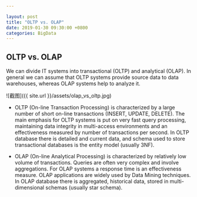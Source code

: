 ```yaml
---

layout: post 
title: "OLTP vs. OLAP" 
date: 2019-01-30 09:30:00 +0800
categories: BigData
---
```


## OLTP vs. OLAP

We can divide IT systems into transactional (OLTP) and analytical (OLAP). In general we can assume that OLTP systems provide source data to data warehouses, whereas OLAP systems help to analyze it. 

![截图]({{ site.url }}/assets/olap_vs_oltp.jpg)





- OLTP (On-line Transaction Processing) is characterized by a large number of short on-line transactions (INSERT, UPDATE, DELETE). The main emphasis for OLTP systems is put on very fast query processing, maintaining data integrity in multi-access environments and an effectiveness measured by number of transactions per second. In OLTP database there is detailed and current data, and schema used to store transactional databases is the entity model (usually 3NF). 

- OLAP (On-line Analytical Processing) is characterized by relatively low volume of transactions. Queries are often very complex and involve aggregations. For OLAP systems a response time is an effectiveness measure. OLAP applications are widely used by Data Mining techniques. In OLAP database there is aggregated, historical data, stored in multi-dimensional schemas (usually star schema). 



